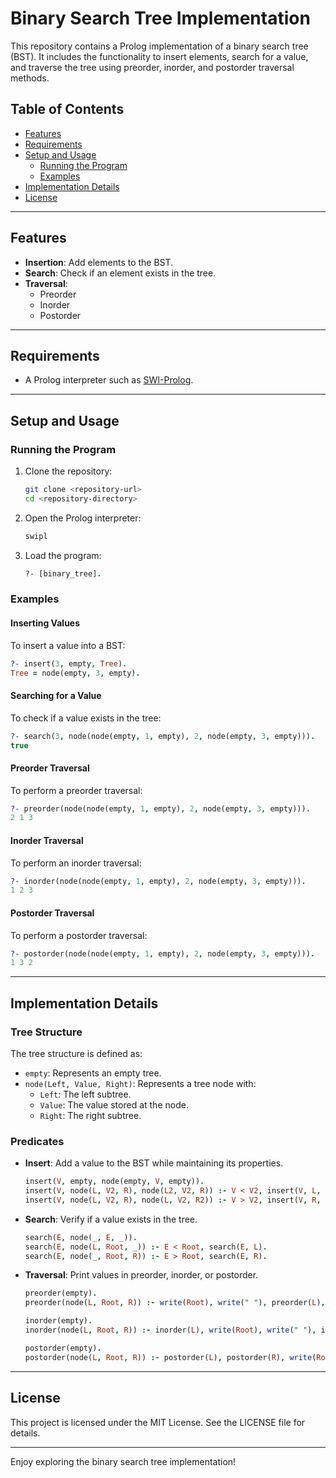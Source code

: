 # Binary Search Tree Implementation

This repository contains a Prolog implementation of a binary search tree (BST). It includes the functionality to insert elements, search for a value, and traverse the tree using preorder, inorder, and postorder traversal methods.

## Table of Contents
- [Features](#features)
- [Requirements](#requirements)
- [Setup and Usage](#setup-and-usage)
  - [Running the Program](#running-the-program)
  - [Examples](#examples)
- [Implementation Details](#implementation-details)
- [License](#license)

---

## Features
- **Insertion**: Add elements to the BST.
- **Search**: Check if an element exists in the tree.
- **Traversal**:
  - Preorder
  - Inorder
  - Postorder

---

## Requirements
- A Prolog interpreter such as [SWI-Prolog](https://www.swi-prolog.org/).

---

## Setup and Usage

### Running the Program
1. Clone the repository:
   ```bash
   git clone <repository-url>
   cd <repository-directory>
   ```
2. Open the Prolog interpreter:
   ```bash
   swipl
   ```
3. Load the program:
   ```prolog
   ?- [binary_tree].
   ```

### Examples
#### Inserting Values
To insert a value into a BST:
```prolog
?- insert(3, empty, Tree).
Tree = node(empty, 3, empty).
```

#### Searching for a Value
To check if a value exists in the tree:
```prolog
?- search(3, node(node(empty, 1, empty), 2, node(empty, 3, empty))).
true
```

#### Preorder Traversal
To perform a preorder traversal:
```prolog
?- preorder(node(node(empty, 1, empty), 2, node(empty, 3, empty))).
2 1 3
```

#### Inorder Traversal
To perform an inorder traversal:
```prolog
?- inorder(node(node(empty, 1, empty), 2, node(empty, 3, empty))).
1 2 3
```

#### Postorder Traversal
To perform a postorder traversal:
```prolog
?- postorder(node(node(empty, 1, empty), 2, node(empty, 3, empty))).
1 3 2
```

---

## Implementation Details
### Tree Structure
The tree structure is defined as:
- `empty`: Represents an empty tree.
- `node(Left, Value, Right)`: Represents a tree node with:
  - `Left`: The left subtree.
  - `Value`: The value stored at the node.
  - `Right`: The right subtree.

### Predicates
- **Insert**: Add a value to the BST while maintaining its properties.
  ```prolog
  insert(V, empty, node(empty, V, empty)).
  insert(V, node(L, V2, R), node(L2, V2, R)) :- V < V2, insert(V, L, L2).
  insert(V, node(L, V2, R), node(L, V2, R2)) :- V > V2, insert(V, R, R2).
  ```

- **Search**: Verify if a value exists in the tree.
  ```prolog
  search(E, node(_, E, _)).
  search(E, node(L, Root, _)) :- E < Root, search(E, L).
  search(E, node(_, Root, R)) :- E > Root, search(E, R).
  ```

- **Traversal**: Print values in preorder, inorder, or postorder.
  ```prolog
  preorder(empty).
  preorder(node(L, Root, R)) :- write(Root), write(" "), preorder(L), preorder(R).

  inorder(empty).
  inorder(node(L, Root, R)) :- inorder(L), write(Root), write(" "), inorder(R).

  postorder(empty).
  postorder(node(L, Root, R)) :- postorder(L), postorder(R), write(Root), write(" ").
  ```

---

## License
This project is licensed under the MIT License. See the LICENSE file for details.

---

Enjoy exploring the binary search tree implementation!

